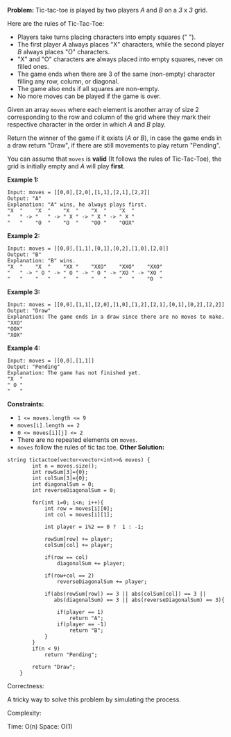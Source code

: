 **Problem:**
Tic-tac-toe is played by two players *A* and *B* on a *3* x *3* grid.

Here are the rules of Tic-Tac-Toe:

- Players take turns placing characters into empty squares (" ").
- The first player *A* always places "X" characters, while the second player *B* always places "O" characters.
- "X" and "O" characters are always placed into empty squares, never on filled ones.
- The game ends when there are 3 of the same (non-empty) character filling any row, column, or diagonal.
- The game also ends if all squares are non-empty.
- No more moves can be played if the game is over.

Given an array `moves` where each element is another array of size 2 corresponding to the row and column of the grid where they mark their respective character in the order in which *A* and *B* play.

Return the winner of the game if it exists (*A* or *B*), in case the game ends in a draw return "Draw", if there are still movements to play return "Pending".

You can assume that `moves` is **valid** (It follows the rules of Tic-Tac-Toe), the grid is initially empty and *A* will play **first**.

 

**Example 1:**

```
Input: moves = [[0,0],[2,0],[1,1],[2,1],[2,2]]
Output: "A"
Explanation: "A" wins, he always plays first.
"X  "    "X  "    "X  "    "X  "    "X  "
"   " -> "   " -> " X " -> " X " -> " X "
"   "    "O  "    "O  "    "OO "    "OOX"
```

**Example 2:**

```
Input: moves = [[0,0],[1,1],[0,1],[0,2],[1,0],[2,0]]
Output: "B"
Explanation: "B" wins.
"X  "    "X  "    "XX "    "XXO"    "XXO"    "XXO"
"   " -> " O " -> " O " -> " O " -> "XO " -> "XO " 
"   "    "   "    "   "    "   "    "   "    "O  "
```

**Example 3:**

```
Input: moves = [[0,0],[1,1],[2,0],[1,0],[1,2],[2,1],[0,1],[0,2],[2,2]]
Output: "Draw"
Explanation: The game ends in a draw since there are no moves to make.
"XXO"
"OOX"
"XOX"
```

**Example 4:**

```
Input: moves = [[0,0],[1,1]]
Output: "Pending"
Explanation: The game has not finished yet.
"X  "
" O "
"   "
```

 

**Constraints:**

- `1 <= moves.length <= 9`
- `moves[i].length == 2`
- `0 <= moves[i][j] <= 2`
- There are no repeated elements on `moves`.
- `moves` follow the rules of tic tac toe.
**Other Solution:**
```
string tictactoe(vector<vector<int>>& moves) {
        int n = moves.size();
        int rowSum[3]={0};
        int colSum[3]={0};
        int diagonalSum = 0;
        int reverseDiagonalSum = 0;
        
        for(int i=0; i<n; i++){
            int row = moves[i][0];
            int col = moves[i][1];
            
            int player = i%2 == 0 ?  1 : -1;
            
            rowSum[row] += player;
            colSum[col] += player;
            
            if(row == col)
                diagonalSum += player;
            
            if(row+col == 2)
                reverseDiagonalSum += player;
            
            if(abs(rowSum[row]) == 3 || abs(colSum[col]) == 3 || 
               abs(diagonalSum) == 3 || abs(reverseDiagonalSum) == 3){
                
                if(player == 1)
                    return "A";
                if(player == -1)
                    return "B";
            }
        }
        if(n < 9)
            return "Pending";
        
        return "Draw";
    }
```
Correctness:

A tricky way to solve this problem by simulating the process.

Complexity:

Time: O(n)
Space: O(1)